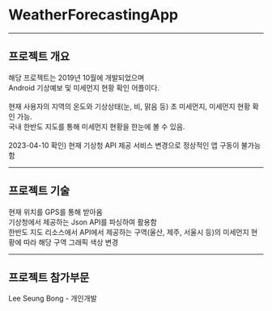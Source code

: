 # WeatherForecastingApp
-------------------
## 프로젝트 개요
해당 프로젝트는 2019년 10월에 개발되었으며 <br/>
Android 기상예보 및 미세먼지 현황 확인 어플이다. <br/>
 <br/>
현재 사용자의 지역의 온도와 기상상태(눈, 비, 맑음 등) 초 미세먼지, 미세먼지 현황 확인 가능. <br/>
국내 한반도 지도를 통해 미세먼지 현황을 한눈에 볼 수 있음. <br/>
 <br/>
2023-04-10 확인) 현재 기상청 API 제공 서비스 변경으로 정상적인 앱 구동이 불가능함

-------------------
## 프로젝트 기술
현재 위치를 GPS를 통해 받아옴 <br/>
기상청에서 제공하는 Json API를 파싱하여 활용함 <br/> 
한반도 지도 리소스에서 API에서 제공하는 구역(울산, 제주, 서울시 등)의 미세먼지 현황에 따라 해당 구역 그래픽 색상 변경 <br/> 

-------------------
## 프로젝트 참가부문
Lee Seung Bong  - 개인개발
